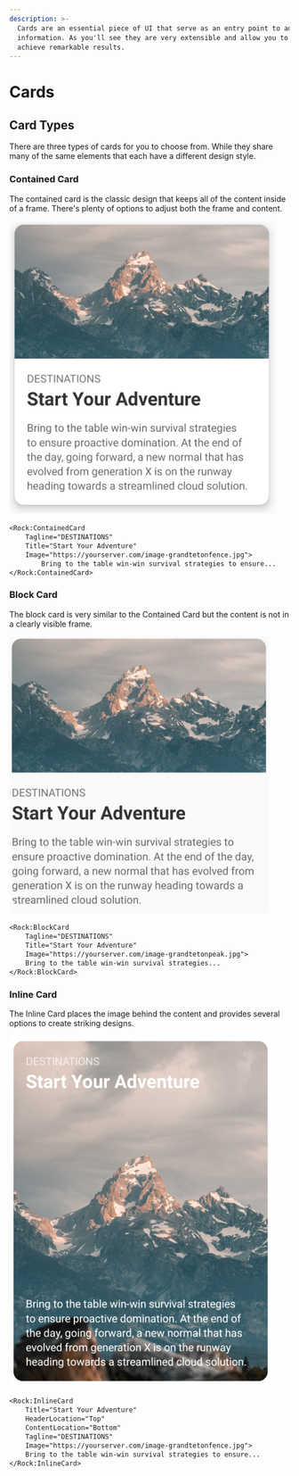 ```yaml
---
description: >-
  Cards are an essential piece of UI that serve as an entry point to additional
  information. As you'll see they are very extensible and allow you to quickly
  achieve remarkable results.
---
```


# Cards

## Card Types

There are three types of cards for you to choose from. While they share many of the same elements that each have a different design style. 

### Contained Card

The contained card is the classic design that keeps all of the content inside of a frame. There's plenty of options to adjust both the frame and content.

![Contained Card](../../.gitbook/assets/image%20%2812%29.png)

```text
<Rock:ContainedCard 
    Tagline="DESTINATIONS"
    Title="Start Your Adventure"
    Image="https://yourserver.com/image-grandtetonfence.jpg">
        Bring to the table win-win survival strategies to ensure...
</Rock:ContainedCard>
```

### Block Card

The block card is very similar to the Contained Card but the content is not in a clearly visible frame.

![Block Card](../../.gitbook/assets/image.png)

```text
<Rock:BlockCard 
    Tagline="DESTINATIONS"
    Title="Start Your Adventure"
    Image="https://yourserver.com/image-grandtetonpeak.jpg">
    Bring to the table win-win survival strategies... 
</Rock:BlockCard>
```

### Inline Card

The Inline Card places the image behind the content and provides several options to create striking designs. 

![](../../.gitbook/assets/applicationframehost_2020-05-16_15-37-06.png)

```text
<Rock:InlineCard 
    Title="Start Your Adventure"
    HeaderLocation="Top"
    ContentLocation="Bottom"
    Tagline="DESTINATIONS"
    Image="https://yourserver.com/image-grandtetonfence.jpg">
    Bring to the table win-win survival strategies to ensure...
</Rock:InlineCard>
```



